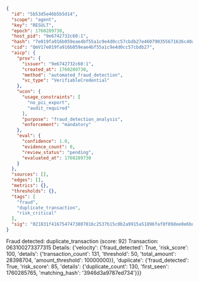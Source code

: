 ```json
{
  "id": "5b53d5e46b5b5d14",
  "scope": "agent",
  "key": "RESULT",
  "epoch": 1760289730,
  "host_pid": "9e6742732c60:1",
  "hash": "7e019fa916b059eae4bf55a1c9e4d0cc57cbdb27e460790355671636c40a5e6f",
  "cid": "QmV17e019fa916b059eae4bf55a1c9e4d0cc57cbdb27",
  "aicp": {
    "prov": {
      "issuer": "9e6742732c60:1",
      "created_at": 1760289730,
      "method": "automated_fraud_detection",
      "vc_type": "VerifiableCredential"
    },
    "ucon": {
      "usage_constraints": [
        "no_pii_export",
        "audit_required"
      ],
      "purpose": "fraud_detection_analysis",
      "enforcement": "mandatory"
    },
    "eval": {
      "confidence": 1.0,
      "evidence_count": 0,
      "review_status": "pending",
      "evaluated_at": 1760289730
    }
  },
  "sources": [],
  "edges": [],
  "metrics": {},
  "thresholds": {},
  "tags": [
    "fraud",
    "duplicate_transaction",
    "risk_critical"
  ],
  "sig": "021831f4167547473807816c2537b15c0b2a9915a51896faf8f89dee0e6bdf13"
}
```

Fraud detected: duplicate_transaction (score: 92)
Transaction: 063100273377315
Details: {'velocity': {'fraud_detected': True, 'risk_score': 100, 'details': {'transaction_count': 131, 'threshold': 50, 'total_amount': 28398704, 'amount_threshold': 10000000}}, 'duplicate': {'fraud_detected': True, 'risk_score': 85, 'details': {'duplicate_count': 130, 'first_seen': 1760285765, 'matching_hash': '3946d3a9787ed734'}}}